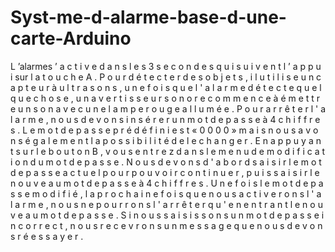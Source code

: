 # Syst-me-d-alarme-base-d-une-carte-Arduino
L ’alarmes ’ a c t i v e   d a n s   l e s 3   s e c o n d e s    q u i   s u i v e n t
l ’ a p p u i  sur l a t o u c h e  A . P o u r d é t e c t e r d e s o b j e t s , i l
u t i l i s e u n c a p t e u r à u l t r a s o n s , u n e f o i s q u e
l ' a l a r m e d é t e c t e q u e l q u e c h o s e , u n a v e r t i s s e u r
s o n o r e c o m m e n c e à é m e t t r e u n s o n a v e c u n e l a m p e
r o u g e a l l u m é e . P o u r a r r ê t e r l ' a l a r m e , n o u s d e v o n s
i n s é r e r u n m o t d e p a s s e à 4 c h i f f r e s . L e m o t d e
p a s s e p r é d é f i n i e s t « 0 0 0 0 » m a i s n o u s a v o n s
é g a l e m e n t l a p o s s i b i l i t é d e l e c h a n g e r . E n a p p u y a n t
s u r l e b o u t o n B , v o u s e n t r e z d a n s l e m e n u d e
m o d i f i c a t i o n d u m o t d e p a s s e . N o u s d e v o n s d ' a b o r d
s a i s i r l e m o t d e p a s s e a c t u e l p o u r p o u v o i r
c o n t i n u e r , p u i s s a i s i r l e n o u v e a u m o t d e p a s s e à 4
c h i f f r e s . U n e f o i s l e m o t d e p a s s e m o d i f i é , l a
p r o c h a i n e f o i s q u e n o u s a c t i v e r o n s l ' a l a r m e , n o u s
n e p o u r r o n s l ' a r r ê t e r q u ' e n e n t r a n t l e n o u v e a u m o t
d e p a s s e . S i n o u s s a i s i s s o n s u n m o t d e p a s s e
i n c o r r e c t , n o u s r e c e v r o n s u n m e s s a g e q u e n o u s
d e v o n s r é e s s a y e r .
